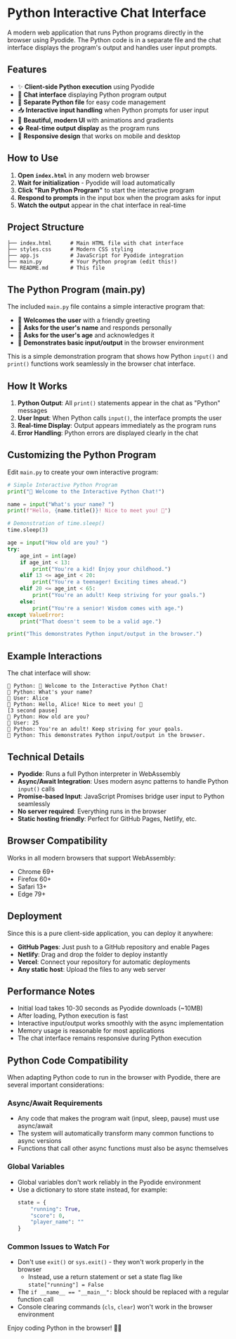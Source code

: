 # Python Interactive Chat Interface

A modern web application that runs Python programs directly in the browser using Pyodide. The Python code is in a separate file and the chat interface displays the program's output and handles user input prompts.

## Features

- ✨ **Client-side Python execution** using Pyodide
- 💬 **Chat interface** displaying Python program output
- 📝 **Separate Python file** for easy code management
- 📥 **Interactive input handling** when Python prompts for user input
- 🎨 **Beautiful, modern UI** with animations and gradients
- � **Real-time output display** as the program runs
- 📱 **Responsive design** that works on mobile and desktop

## How to Use

1. **Open `index.html`** in any modern web browser
2. **Wait for initialization** - Pyodide will load automatically
3. **Click "Run Python Program"** to start the interactive program
4. **Respond to prompts** in the input box when the program asks for input
5. **Watch the output** appear in the chat interface in real-time

## Project Structure

```text
├── index.html      # Main HTML file with chat interface
├── styles.css      # Modern CSS styling  
├── app.js          # JavaScript for Pyodide integration
├── main.py         # Your Python program (edit this!)
└── README.md       # This file
```

## The Python Program (main.py)

The included `main.py` file contains a simple interactive program that:

- 👋 **Welcomes the user** with a friendly greeting
- 📝 **Asks for the user's name** and responds personally
- 🎂 **Asks for the user's age** and acknowledges it
- 💬 **Demonstrates basic input/output** in the browser environment

This is a simple demonstration program that shows how Python `input()` and `print()` functions work seamlessly in the browser chat interface.

## How It Works

1. **Python Output**: All `print()` statements appear in the chat as "Python" messages
2. **User Input**: When Python calls `input()`, the interface prompts the user
3. **Real-time Display**: Output appears immediately as the program runs
4. **Error Handling**: Python errors are displayed clearly in the chat

## Customizing the Python Program

Edit `main.py` to create your own interactive program:

```python
# Simple Interactive Python Program
print("🎉 Welcome to the Interactive Python Chat!")

name = input("What's your name? ")
print(f"Hello, {name.title()}! Nice to meet you! 👋")

# Demonstration of time.sleep()
time.sleep(3)

age = input("How old are you? ")
try:
    age_int = int(age)
    if age_int < 13:
        print("You're a kid! Enjoy your childhood.")
    elif 13 <= age_int < 20:
        print("You're a teenager! Exciting times ahead.")
    elif 20 <= age_int < 65:
        print("You're an adult! Keep striving for your goals.")
    else:
        print("You're a senior! Wisdom comes with age.")
except ValueError:
    print("That doesn't seem to be a valid age.")

print("This demonstrates Python input/output in the browser.")
```

## Example Interactions

The chat interface will show:

```text
🤖 Python: 🎉 Welcome to the Interactive Python Chat!
🤖 Python: What's your name?
👤 User: Alice
🤖 Python: Hello, Alice! Nice to meet you! 👋
[3 second pause]
🤖 Python: How old are you?
👤 User: 25
🤖 Python: You're an adult! Keep striving for your goals.
🤖 Python: This demonstrates Python input/output in the browser.
```

## Technical Details

- **Pyodide**: Runs a full Python interpreter in WebAssembly
- **Async/Await Integration**: Uses modern async patterns to handle Python `input()` calls
- **Promise-based Input**: JavaScript Promises bridge user input to Python seamlessly
- **No server required**: Everything runs in the browser
- **Static hosting friendly**: Perfect for GitHub Pages, Netlify, etc.

## Browser Compatibility

Works in all modern browsers that support WebAssembly:

- Chrome 69+
- Firefox 60+
- Safari 13+
- Edge 79+

## Deployment

Since this is a pure client-side application, you can deploy it anywhere:

- **GitHub Pages**: Just push to a GitHub repository and enable Pages
- **Netlify**: Drag and drop the folder to deploy instantly
- **Vercel**: Connect your repository for automatic deployments
- **Any static host**: Upload the files to any web server

## Performance Notes

- Initial load takes 10-30 seconds as Pyodide downloads (~10MB)
- After loading, Python execution is fast
- Interactive input/output works smoothly with the async implementation
- Memory usage is reasonable for most applications
- The chat interface remains responsive during Python execution

## Python Code Compatibility

When adapting Python code to run in the browser with Pyodide, there are several important considerations:

### Async/Await Requirements

- Any code that makes the program wait (input, sleep, pause) must use async/await
- The system will automatically transform many common functions to async versions
- Functions that call other async functions must also be async themselves

### Global Variables

- Global variables don't work reliably in the Pyodide environment
- Use a dictionary to store state instead, for example:
  ```python
  state = {
      "running": True,
      "score": 0,
      "player_name": ""
  }
  ```

### Common Issues to Watch For

- Don't use `exit()` or `sys.exit()` - they won't work properly in the browser
  - Instead, use a return statement or set a state flag like `state["running"] = False`
- The `if __name__ == "__main__":` block should be replaced with a regular function call
- Console clearing commands (`cls`, `clear`) won't work in the browser environment

Enjoy coding Python in the browser! 🐍✨
